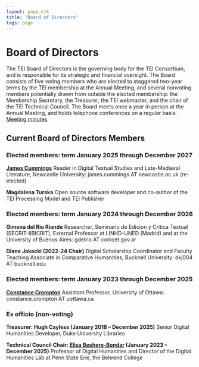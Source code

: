 ```yaml
---
layout: page.njk
title: "Board of Directors"
tags: page
---
```

# Board of Directors

The TEI Board of Directors is the governing body for the TEI Consortium, and is responsible for its strategic and financial oversight. The Board consists of five voting members who are elected to staggered two-year terms by the TEI membership at the Annual Meeting, and several nonvoting members potentially drawn from outside the elected membership: the Membership Secretary, the Treasurer, the TEI webmaster, and the chair of the TEI Technical Council. The Board meets once a year in person at the Annual Meeting, and holds telephone conferences on a regular basis. [Meeting minutes](/activities/board/ "meeting minutes").

## Current Board of Directors Members

### Elected members: term January 2025 through December 2027

**[James Cummings](https://www.ncl.ac.uk/elll/staff/profile/jamescummings.html)**
Reader in Digital Textual Studies and Late-Medieval Literature, Newcastle University: james.cummings AT newcastle.ac.uk
(re-elected)

**Magdalena Turska**
Open source software developer and co-author of the TEI Processing Model and TEI Publisher

### Elected members: term January 2024 through December 2026

**Gimena del Rio Riande**
Researcher, Seminario de Edicion y Critica Textual (SECRIT-IIBICRIT), External Professor at LINHD-UNED (Madrid) and at the University of Buenos Aires: gdelrio AT conicet.gov.ar

**Diane Jakacki (2022-24 Chair)**
Digital Scholarship Coordinator and Faculty Teaching Associate in Comparative Humanities, Bucknell University: dkj004 AT bucknell.edu

### Elected members: term January 2023 through December 2025

**[Constance Crompton](https://uniweb.uottawa.ca/members/3039)**
Assistant Professor, University of Ottawa: constance.crompton AT uottawa.ca

### Ex officio (non-voting)

**Treasurer: Hugh Cayless (January 2018 – December 2025)**
Senior Digital Humanities Developer, Duke University Libraries

**Technical Council Chair: [Elisa Beshero-Bondar](https://newtfire.org) (January 2023 – December 2025)**
Professor of Digital Humanities and Director of the Digital Humanities Lab at Penn State Erie, the Behrend College
